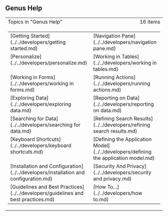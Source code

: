 ## Genus Help

<table cellpadding="0" cellspacing="0" width="100%" class="cdclvSuggestTable">

<tbody>

<tr>

<td width="100%" class="cdclvSuggestTitle">Topics in "Genus Help"</td>

<td class="cdclvSuggestTitle"><nobr>16 items</nobr></td>

</tr>

<tr>

<td class="cdclvCategoryCont" colspan="2">

<table cellpadding="0" cellspacing="0" width="100%">

<tbody>

<tr>

<td valign="top" class="cdclvCategoryCol1">[Getting Started](../../developers/getting started.md)</td>

<td valign="top" class="cdclvCategoryCol2">[Navigation Pane](../../developers/navigation pane.md)</td>

</tr>

<tr class="cdclvCategoryRowAlt">

<td valign="top" class="cdclvCategoryCol1">[Personalize](../../developers/personalize.md)</td>

<td valign="top" class="cdclvCategoryCol2">[Working in Tables](../../developers/working in tables.md)</td>

</tr>

<tr>

<td valign="top" class="cdclvCategoryCol1">[Working in Forms](../../developers/working in forms.md)</td>

<td valign="top" class="cdclvCategoryCol2">[Running Actions](../../developers/running actions.md)</td>

</tr>

<tr class="cdclvCategoryRowAlt">

<td valign="top" class="cdclvCategoryCol1">[Exploring Data](../../developers/exploring data.md)</td>

<td valign="top" class="cdclvCategoryCol2">[Reporting on Data](../../developers/reporting on data.md)</td>

</tr>

<tr>

<td valign="top" class="cdclvCategoryCol1">[Searching for Data](../../developers/searching for data.md)</td>

<td valign="top" class="cdclvCategoryCol2">[Refining Search Results](../../developers/refining search results.md)</td>

</tr>

<tr class="cdclvCategoryRowAlt">

<td valign="top" class="cdclvCategoryCol1">[Keyboard Shortcuts](../../developers/keyboard shortcuts.md)</td>

<td valign="top" class="cdclvCategoryCol2">[Defining the Application Model](../../developers/defining the application model.md)</td>

</tr>

<tr>

<td valign="top" class="cdclvCategoryCol1">[Installation and Configuration](../../developers/installation and configuration.md)</td>

<td valign="top" class="cdclvCategoryCol2">[Security And Privacy](../../developers/security and privacy.md)</td>

</tr>

<tr class="cdclvCategoryRowAlt">

<td valign="top" class="cdclvCategoryCol1">[Guidelines and Best Practices](../../developers/guidelines and best practices.md)</td>

<td valign="top" class="cdclvCategoryCol2">[How To...](../../developers/how to.md)</td>

</tr>

</tbody>

</table>

</td>

</tr>

</tbody>

</table>